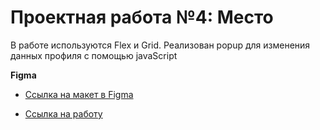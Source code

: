 # Проектная работа №4: Место

В работе используются Flex и Grid.
Реализован popup для изменения данных профиля с помощью javaScript

**Figma**

* [Ссылка на макет в Figma](https://www.figma.com/file/2cn9N9jSkmxD84oJik7xL7/JavaScript.-Sprint-4?node-id=0%3A1)

* [Ссылка на работу](https://www.figma.com/file/2cn9N9jSkmxD84oJik7xL7/JavaScript.-Sprint-4?node-id=0%3A1)
